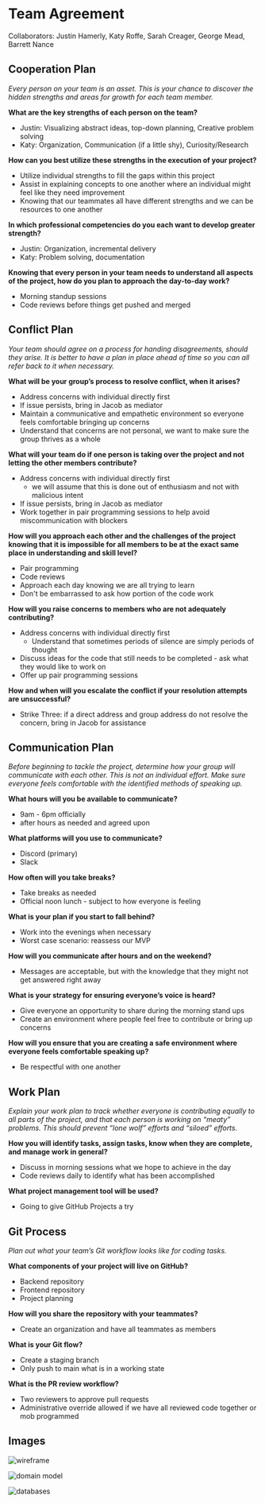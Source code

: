 # Team Agreement

Collaborators: Justin Hamerly, Katy Roffe, Sarah Creager, George Mead, Barrett Nance

## Cooperation Plan

*Every person on your team is an asset. This is your chance to discover the hidden strengths and areas for growth for each team member.*

**What are the key strengths of each person on the team?**

- Justin: Visualizing abstract ideas, top-down planning, Creative problem solving
- Katy: Organization, Communication (if a little shy), Curiosity/Research

**How can you best utilize these strengths in the execution of your project?**

- Utilize individual strengths to fill the gaps within this project
- Assist in explaining concepts to one another where an individual might feel like they need improvement
- Knowing that our teammates all have different strengths and we can be resources to one another

**In which professional competencies do you each want to develop greater strength?**

- Justin: Organization, incremental delivery
- Katy: Problem solving, documentation

**Knowing that every person in your team needs to understand all aspects of the project, how do you plan to approach the day-to-day work?**

- Morning standup sessions
- Code reviews before things get pushed and merged

## Conflict Plan

*Your team should agree on a process for handing disagreements, should they arise. It is better to have a plan in place ahead of time so you can all refer back to it when necessary.*

**What will be your group’s process to resolve conflict, when it arises?**

- Address concerns with individual directly first
- If issue persists, bring in Jacob as mediator
- Maintain a communicative and empathetic environment so everyone feels comfortable bringing up concerns
- Understand that concerns are not personal, we want to make sure the group thrives as a whole

**What will your team do if one person is taking over the project and not letting the other members contribute?**

- Address concerns with individual directly first
  - we will assume that this is done out of enthusiasm and not with malicious intent
- If issue persists, bring in Jacob as mediator
- Work together in pair programming sessions to help avoid miscommunication with blockers

**How will you approach each other and the challenges of the project knowing that it is impossible for all members to be at the exact same place in understanding and skill level?**

- Pair programming
- Code reviews
- Approach each day knowing we are all trying to learn
- Don't be embarrassed to ask how portion of the code work

**How will you raise concerns to members who are not adequately contributing?**

- Address concerns with individual directly first
  - Understand that sometimes periods of silence are simply periods of thought
- Discuss ideas for the code that still needs to be completed - ask what they would like to work on
- Offer up pair programming sessions

**How and when will you escalate the conflict if your resolution attempts are unsuccessful?**

- Strike Three: if a direct address and group address do not resolve the concern, bring in Jacob for assistance

## Communication Plan

*Before beginning to tackle the project, determine how your group will communicate with each other. This is not an individual effort. Make sure everyone feels comfortable with the identified methods of speaking up.*

**What hours will you be available to communicate?**

- 9am - 6pm officially
- after hours as needed and agreed upon

**What platforms will you use to communicate?**

- Discord (primary)
- Slack

**How often will you take breaks?**

- Take breaks as needed
- Official noon lunch - subject to how everyone is feeling

**What is your plan if you start to fall behind?**

- Work into the evenings when necessary
- Worst case scenario: reassess our MVP

**How will you communicate after hours and on the weekend?**

- Messages are acceptable, but with the knowledge that they might not get answered right away

**What is your strategy for ensuring everyone’s voice is heard?**

- Give everyone an opportunity to share during the morning stand ups
- Create an environment where people feel free to contribute or bring up concerns

**How will you ensure that you are creating a safe environment where everyone feels comfortable speaking up?**

- Be respectful with one another

## Work Plan

*Explain your work plan to track whether everyone is contributing equally to all parts of the project, and that each person is working on “meaty” problems. This should prevent “lone wolf” efforts and “siloed” efforts.*

**How you will identify tasks, assign tasks, know when they are complete, and manage work in general?**

- Discuss in morning sessions what we hope to achieve in the day
- Code reviews daily to identify what has been accomplished

**What project management tool will be used?**

- Going to give GitHub Projects a try

## Git Process

*Plan out what your team’s Git workflow looks like for coding tasks.*

**What components of your project will live on GitHub?**

- Backend repository
- Frontend repository
- Project planning

**How will you share the repository with your teammates?**

- Create an organization and have all teammates as members

**What is your Git flow?**

- Create a staging branch
- Only push to main what is in a working state

**What is the PR review workflow?**

- Two reviewers to approve pull requests
- Administrative override allowed if we have all reviewed code together or mob programmed

## Images

![wireframe](./images/wireframe.jpg)

![domain model](./images/domainModel.jpg)

![databases](./images/databases.jpg)
